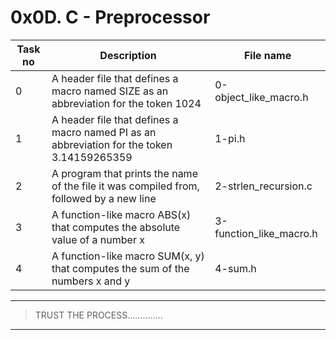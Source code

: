 # 0x0D. C - Preprocessor

| Task no | Description                                                                                | File name               |
| ------- | ------------------------------------------------------------------------------------------ | ----------------------- |
| 0       | A header file that defines a macro named SIZE as an abbreviation for the token 1024        | 0-object_like_macro.h   |
| 1       | A header file that defines a macro named PI as an abbreviation for the token 3.14159265359 | 1-pi.h                  |
| 2       | A program that prints the name of the file it was compiled from, followed by a new line    | 2-strlen_recursion.c    |
| 3       | A function-like macro ABS(x) that computes the absolute value of a number x                | 3-function_like_macro.h |
| 4       | A function-like macro SUM(x, y) that computes the sum of the numbers x and y               | 4-sum.h                 |

---

> TRUST THE PROCESS..............

---
